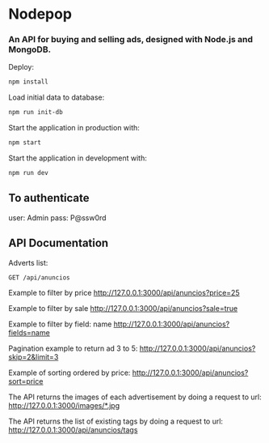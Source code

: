 # Nodepop

### An API for buying and selling ads, designed with Node.js and MongoDB.

Deploy:

```sh
npm install
```

Load initial data to database:

```sh
npm run init-db
```

Start the application in production with:

```sh
npm start
```

Start the application in development with:

```sh
npm run dev
```
## To authenticate
user: Admin
pass: P@ssw0rd

## API Documentation

Adverts list:
```sh
GET /api/anuncios
```

Example to filter by price
http://127.0.0.1:3000/api/anuncios?price=25

Example to filter by sale
http://127.0.0.1:3000/api/anuncios?sale=true

Example to filter by field: name
http://127.0.0.1:3000/api/anuncios?fields=name

Pagination example to return ad 3 to 5:
http://127.0.0.1:3000/api/anuncios?skip=2&limit=3

Example of sorting ordered by price:
http://127.0.0.1:3000/api/anuncios?sort=price

The API returns the images of each advertisement by doing a
request to url:
http://127.0.0.1:3000/images/*.jpg

The API returns the list of existing tags by doing a request to url:
http://127.0.0.1:3000/api/anuncios/tags
